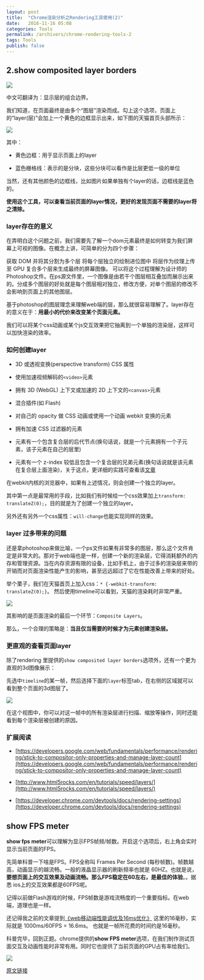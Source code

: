 ```yaml
---
layout: post
title:  "Chrome渲染分析之Rendering工具使用(2)"
date:   2016-11-16 05:08
categories: Tools
permalink: /archivers/chrome-rendering-tools-2
tags: Tools
publish: false
---
```


## 2.show composited layer borders

![]({{site.baseurl}}/images/tools/tools-05.png)

中文可翻译为：显示层的组合边界。

我们知道，在页面最终是由多个“图层”渲染而成。勾上这个选项，页面上的“layer(层)”会加上一个黄色的边框显示出来，如下图的天猫首页头部所示：

![]({{site.baseurl}}/images/tools/tools-06.png)

其中：

- 黄色边框：用于显示页面上的layer

- 蓝色栅格线：表示的是分块，这些分块可以看作是比层更低一级的单位

当然，还有其他颜色的边框线，比如图片如果单独有个layer的话，边框线是蓝色的。

**使用这个工具，可以查看当前页面的layer情况，更好的发现页面不需要的layer将之清除。**

### layer存在的意义

在弄明白这个问题之前，我们需要先了解一个dom元素最终是如何转变为我们屏幕上可视的图像。在概念上讲，可简单的分为四个步骤：

获取 DOM 并将其分割为多个层
将每个层独立的绘制进位图中
将层作为纹理上传至 GPU
复合多个层来生成最终的屏幕图像。
可以将这个过程理解为设计师的Photoshop文件。在ps源文件里，一个图像是由若干个图层相互叠加而展示出来的。分成多个图层的好处就是每个图层相对独立，修改方便，对单个图层的修改不会影响到页面上的其他图层。

基于photoshop的图层理念来理解web端的层，那么就很容易理解了。layer存在的意义在于：**用最小的代价来改变某个页面元素。**

我们可以将某个css动画或某个js交互效果把它抽离到一个单独的渲染层，这样可以加快渲染的效率。

### 如何创建layer

- 3D 或透视变换(perspective transform) CSS 属性

- 使用加速视频解码的``` <video> ```元素

- 拥有 3D (WebGL) 上下文或加速的 2D 上下文的``` <canvas> ```元素

- 混合插件(如 Flash)

- 对自己的 opacity 做 CSS 动画或使用一个动画 webkit 变换的元素

- 拥有加速 CSS 过滤器的元素

- 元素有一个包含复合层的后代节点(换句话说，就是一个元素拥有一个子元素，该子元素在自己的层里)

- 元素有一个 z-index 较低且包含一个复合层的兄弟元素(换句话说就是该元素在复合层上面渲染)，关于这点，更详细的实践可查看该[文章](http://mp.weixin.qq.com/s?__biz=MzA5NTM2MTEzNw==&mid=379618526&idx=1&sn=bd7bc6f95f3344c3154a0e6868e7c100&scene=1&srcid=0922ACIoEGRX8TGvMlXLXi3I&from=groupmessage&isappinstalled=0#rd)

在webkit内核的浏览器中，如果有上述情况，则会创建一个独立的layer。

其中第一点是最常用的手段，比如我们有时候给一个css效果加上```transform: translateZ(0);```，目的就是为了创建一个独立的layer。

另外还有另外一个css属性：```will-change```也能实现同样的效果。

### layer 过多带来的问题

还是拿photoshop来做比喻，一个ps文件如果有非常多的图层，那么这个文件肯定是非常大的。那对于web端也是一样，创建一个新的渲染层，它得消耗额外的内存和管理资源。当在内存资源有限的设备，比如手机上，由于过多的渲染层来带的开销而对页面渲染性能产生的影响，甚至远远超过了它在性能改善上带来的好处。

举个栗子，我们在天猫首页上加入css：```* {-webkit-transform: translateZ(0);}```。 然后使用timeline可以看到，天猫的渲染耗时非常严重。

![]({{site.baseurl}}/images/tools/tools-07.png)

其影响的是页面渲染的最后一个环节：```Composite Layers```。

那么，一个合理的策略是：**当且仅当需要的时候才为元素创建渲染层。**

### 更直观的查看页面layer

除了rendering 里提供的```show composited layer borders```选项外，还有一个更为直观的3d图像展示：

先选中```timeline```的某一帧，然后选择下面的```layer```标签tab，在右侧的区域就可以看到整个页面的3d图层了。

![]({{site.baseurl}}/images/tools/tools-08.png)

在这个视图中，你可以对这一帧中的所有渲染层进行扫描、缩放等操作，同时还能看到每个渲染层被创建的原因。

### 扩展阅读

- [https://developers.google.com/web/fundamentals/performance/rendering/stick-to-compositor-only-properties-and-manage-layer-count](https://developers.google.com/web/fundamentals/performance/rendering/stick-to-compositor-only-properties-and-manage-layer-count)

- [http://www.html5rocks.com/en/tutorials/speed/layers/](http://www.html5rocks.com/en/tutorials/speed/layers/)

- [https://developer.chrome.com/devtools/docs/rendering-settings](https://developer.chrome.com/devtools/docs/rendering-settings)

## show FPS meter

**show fps meter**可以理解为显示FPS帧频/帧数。开启这个选项后，右上角会实时显示当前页面的FPS。

先简单科普一下啥是FPS。FPS全称叫 Frames Per Second (每秒帧数)。帧数越高，动画显示的越流畅。一般的液晶显示器的刷新频率也就是 60HZ。也就是说，**要想页面上的交互效果及动画流畅。那么FPS稳定在60左右，是最佳的体验**。。据悉 ios上的交互效果都是60FPS呢。

记得以前做Flash游戏的时候，FPS帧数是游戏流畅度的一个重要指标。在web端，道理也是一样。

还记得我之前的文章提到[《web移动端性能调优及16ms优化》](http://www.ghugo.com/gone-in-60-frames-per-second/) 这里的16毫秒，实际就是 1000ms/60FPS = 16.6ms。 也就是一帧所花费的时间约是16毫秒。

科普完毕，回到正题。chrome提供的**show FPS meter**选项，在我们制作测试页面交互及动画性能时非常有用。同时它也提供了当前页面的GPU占有率给我们。

![]({{site.baseurl}}/images/tools/tools-09.jpg)

[原文链接](http://www.ghugo.com/chrome-rendering-tools-2/)